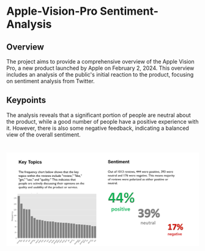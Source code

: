 # Apple-Vision-Pro Sentiment-Analysis
## Overview

The project aims to provide a comprehensive overview of the Apple Vision Pro, a new product launched by Apple on February 2, 2024. 
This overview includes an analysis of the public's initial reaction to the product, focusing on sentiment analysis from Twitter. 

## Keypoints

The analysis reveals that a significant portion of people are neutral about the product, while a good number of people have a positive experience with it.
However, there is also some negative feedback, indicating a balanced view of the overall sentiment.


# ![Alt text](https://github.com/Emanalytics7/Apple-Vision-Pro-Sentiment-Analysis/blob/main/Results.png)
